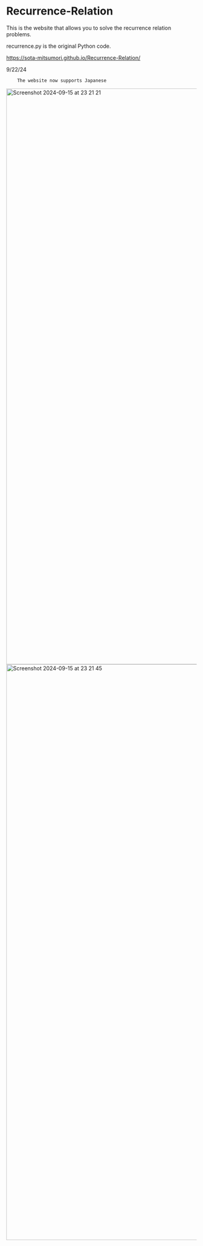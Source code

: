 # Recurrence-Relation
This is the website that allows you to solve the recurrence relation problems.

recurrence.py is the original Python code. 

https://sota-mitsumori.github.io/Recurrence-Relation/

9/22/24 

        The website now supports Japanese


<img width="1523" alt="Screenshot 2024-09-15 at 23 21 21" src="https://github.com/user-attachments/assets/70f0e0bd-1137-4258-9e7f-47ba88a1e2a3">

<img width="1523" alt="Screenshot 2024-09-15 at 23 21 45" src="https://github.com/user-attachments/assets/885bf677-eaf4-427b-9ae1-ef93249a1499">



